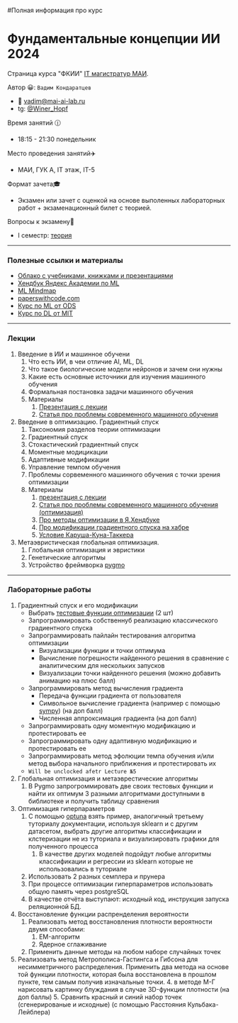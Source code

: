 #Полная информация про курс

# Фундаментальные концепции ИИ 2024
Страница курса "ФКИИ" [IT магистратур МАИ](http://itmai.ru/).

Автор :grinning:: `Вадим Кондаратцев`

- :email: vadim@mai-ai-lab.ru
- tg: [@Winer_Hopf](https://t.me/Winer_Hopf)

Время занятий :clock1230:
- 18:15 - 21:30 понедельник

Место проведения занятий:airplane: 
- МАИ, ГУК А, IT этаж, IT-5

Формат зачета:mortar_board: 
- Экзамен или зачет с оценкой на основе выполенных лабораторных работ + экзаменационный билет с теорией.

Вопросы к экзамену:page_facing_up:
- I семестр: [теория](https://docs.google.com/document/d/1q0d5rToVaJArhrALutL817cQXEFvb-NP57D2dypzz4E/edit?usp=sharing)

 ---

### Полезные ссылки и материалы
- [Облако с учебниками, книжками и презентациями](https://disk.yandex.ru/d/CLLfd0DOWRzXzA)
- [Хендбук Яндекс Академии по ML](https://academy.yandex.ru/handbook/ml)
- [ML Mindmap](https://whimsical.com/machine-learning-roadmap-2020-CA7f3ykvXpnJ9Az32vYXva)
- [paperswithcode.com](https://paperswithcode.com/)
- [Курс по ML от ODS](https://habr.com/ru/company/ods/blog/322626/)
- [Курс по DL от MIT](http://introtodeeplearning.com/)

---

### Лекции
1. Введение в ИИ и машинное обучени
   1. Что есть ИИ, в чеи отличие AI, ML, DL
   2. Что такое биологические модели нейронов и зачем они нужны
   3. Какие есть основные источники для изучения машинного обучения
   4. Формальная постановка задачи машинного обучения 
   5. Материалы
      1. [Презентация с лекции](http://www.machinelearning.ru/wiki/images/f/fc/Voron-ML-Intro-slides.pdf)
      2. [Статья про проблемы современного машинного обучения](https://habr.com/ru/companies/ods/articles/651103/)
2. Введение в оптимизацию. Градиентный спуск
   1. Таксономия разделов теории оптимизации
   2. Градиентный спуск
   3. Стохастический градиентный спуск
   4. Моментные модицикации
   5. Адаптивные модификации
   6. Управление темпом обучения
   7. Проблемы сорвеменного машинного обучения с точки зрения оптимизации 
   8. Материалы
      1. [презентация с лекции](http://www.machinelearning.ru/wiki/images/5/53/Voron-ML-Lin-SG.pdf)
      2. [Статья про проблемы современного машинного обучения (оптимизация)](https://habr.com/ru/articles/351924/)
      3. [Про методы оптимизации в Я.Хендбуке](https://academy.yandex.ru/handbook/ml/article/optimizaciya-v-ml)
      4. [Про модификации градиентного спуска на хабре](https://habr.com/ru/articles/318970/)
      5. [Условие Каруша-Куна-Таккера](https://ru.wikipedia.org/wiki/Условия_Каруша_—_Куна_—_Таккера)
3. Метаэвристическая глобальная оптимизация.
   1. Глобальная оптимизация и эвристики
   2. Генетические алгоритмы
   3. Устройство фреймворка [pygmo](https://esa.github.io/pygmo2/index.html)

---

### Лабораторные работы

1. Градиентный спуск и его модификации
   - Выбрать [тестовые функции оптимизации](https://ru.wikipedia.org/wiki/Тестовые_функции_для_оптимизации) (2 шт)
   - Запрограммировать собственнуб реализацию классического градиентного спуска
   - Запрограммировать пайлайн тестирования алгоритма оптимизации
     - Визуализации функции и точки оптимума
     - Вычисление погрешности найденного решения в сравнение с аналитическим для нескольких запусков
     - Визуализации точки найденного решения (можно добавить анимацию на плюс балл)
   - Запрограммировать метод вычисления градиента
     - Передача функции градиента от пользователя
     - Символьное вычисление градиента (например с помощью [sympy](https://www.sympy.org/en/index.html)) (на доп балл)
     - Численная аппроксимация градиента (на доп балл)
   - Запрограммировать одну моментную модификацию и протестировать ее
   - Запрограммировать одну адаптивную модификацию и протестировать ее
   - Запрограммировать метод эфолюции темпа обучения и/или метод выбора начального приближения и протестировать их
   - `Will be unclocked afetr Lecture №5`
  2. Глобальная оптимизация и метаэврестические алгоритмы
     1. В Pygmo запрогроммировать две своих тестовых функции и найти их оптимум 3 разными алгоритмами доступными в библиотеке и получить таблицу сравнения
  3. Оптимизация гиперпараметров 
     1. С помощью [optuna]() взять пример, аналогичный третьему туториалу документации, используя sklearn и с другим датасетом, выбрать другие  алгоритмы классификации и клстеризации не из туториала  и визуализировать графики для полученного процесса
        1. В качестве других моделей подойдут любые алгоритмы классификации и регрессии из sklearn которые не использовались в туториале
     2. Использовать 2 разных семплера и прунера
     3. При процессе оптимизации гиперпараметров использовать общую память через postgreSQL
     4. В качестве отчёта выступают: исходный код, инструкция запуска реляционной БД. 
  4. Восстановление функции распренделения вероятности
     1. Реализовать метод восстановления плотности вероятности двумя способами:
        1. EM-алгоритм
        2. Ядерное сглаживание
     2. Применить данные методы на любом наборе случайных точек
   5. Реализовать метод Метрополиса-Гастингса и Гибсона для несимметричного распределения. Применить два метода на основе той функции плотности, которая была восстановлена в прошлом пункте, тем самым получив изначальные точки.
     4. в методе М-Г нарисовать картинку блуждания в случае 3D-функции плотности (на доп баллы)
     5. Сравнить красный и синий набор точек (сгенерированые и исходные) (с помощью Расстояния Кульбака-Лейблера)
